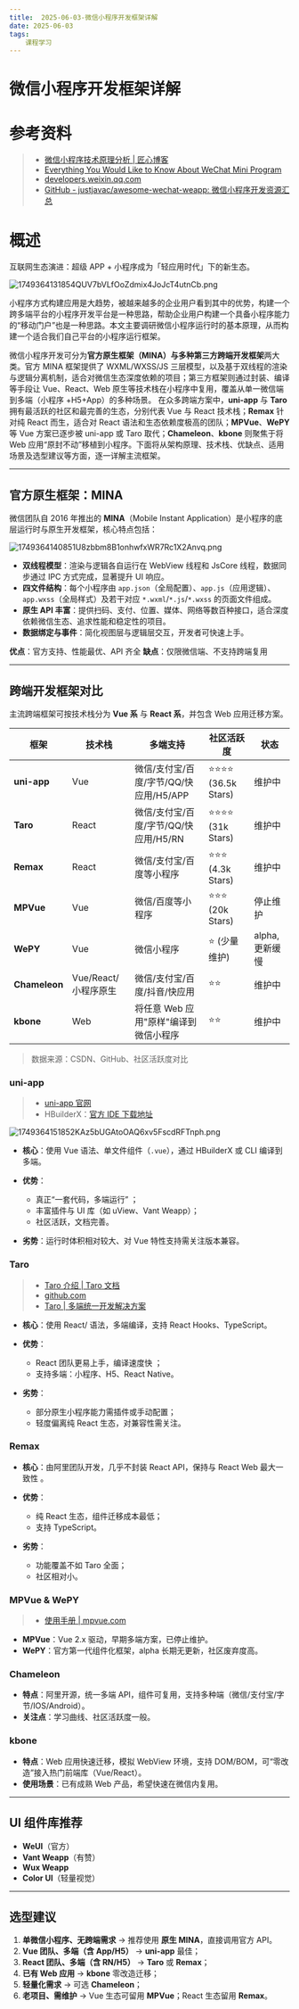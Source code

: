 ```yaml
---
title:  2025-06-03-微信小程序开发框架详解
date: 2025-06-03
tags: 
    课程学习
---
```

# 微信小程序开发框架详解

# 参考资料

> - [微信小程序技术原理分析 | 匠心博客](https://zhaomenghuan.js.org/blog/wechat-miniprogram-principle-analysis.html)
> - [Everything You Would Like to Know About WeChat Mini Program](https://ianwith.github.io/2020/02/12/everything-you-would-like-to-know-about-wechat-mini-program/?utm_source=chatgpt.com)
> - [developers.weixin.qq.com](https://developers.weixin.qq.com/miniprogram/dev/reference/)
> - [GitHub - justjavac/awesome-wechat-weapp: 微信小程序开发资源汇总 ](https://github.com/justjavac/awesome-wechat-weapp?tab=readme-ov-file)

# 概述

互联网生态演进：超级 APP + 小程序成为「轻应用时代」下的新生态。

![1749364131854QUV7bVLfOoZdmix4JoJcT4utnCb.png](https://tk-pichost-1325224430.cos.ap-chengdu.myqcloud.com/blog/1749364131854QUV7bVLfOoZdmix4JoJcT4utnCb.png)

小程序方式构建应用是大趋势，被越来越多的企业用户看到其中的优势，构建一个跨多端平台的小程序开发平台是一种思路，帮助企业用户构建一个具备小程序能力的“移动门户”也是一种思路。本文主要调研微信小程序运行时的基本原理，从而构建一个适合我们自己平台的小程序运行框架。

微信小程序开发可分为**官方原生框架（MINA）与多种第三方跨端开发框架**两大类。官方 MINA 框架提供了 WXML/WXSS/JS 三层模型，以及基于双线程的渲染与逻辑分离机制，适合对微信生态深度依赖的项目；第三方框架则通过封装、编译等手段让 Vue、React、Web 原生等技术栈在小程序中复用，覆盖从单一微信端到多端（小程序 +H5+App）的多种场景。
在众多跨端方案中，**uni-app** 与 **Taro** 拥有最活跃的社区和最完善的生态，分别代表 Vue 与 React 技术栈；**Remax** 针对纯 React 而生，适合对 React 语法和生态依赖度极高的团队；**MPVue**、**WePY** 等 Vue 方案已逐步被 uni-app 或 Taro 取代；**Chameleon**、**kbone** 则聚焦于将 Web 应用“原封不动”移植到小程序。下面将从架构原理、技术栈、优缺点、适用场景及选型建议等方面，逐一详解主流框架。

---

## 官方原生框架：MINA

微信团队自 2016 年推出的 **MINA**（Mobile Instant Application）是小程序的底层运行时与原生开发框架，核心特点包括：

![1749364140851U8zbbm8B1onhwfxWR7Rc1X2Anvq.png](https://tk-pichost-1325224430.cos.ap-chengdu.myqcloud.com/blog/1749364140851U8zbbm8B1onhwfxWR7Rc1X2Anvq.png)

- **双线程模型**：渲染与逻辑各自运行在 WebView 线程和 JsCore 线程，数据同步通过 IPC 方式完成，显著提升 UI 响应。
- **四文件结构**：每个小程序由 `app.json`（全局配置）、`app.js`（应用逻辑）、`app.wxss`（全局样式）及若干对应 `*.wxml`/`*.js`/`*.wxss` 的页面文件组成。
- **原生 API 丰富**：提供扫码、支付、位置、媒体、网络等数百种接口，适合深度依赖微信生态、追求性能和稳定性的项目。
- **数据绑定与事件**：简化视图层与逻辑层交互，开发者可快速上手。

**优点**：官方支持、性能最优、API 齐全
**缺点**：仅限微信端、不支持跨端复用

---

## 跨端开发框架对比

主流跨端框架可按技术栈分为 **Vue 系** 与 **React 系**，并包含 Web 应用迁移方案。

| **框架**      | **技术栈**     | **多端支持**                     | **社区活跃度**   | **状态**  |
| ------------------- | -------------------- | -------------------------------------- | ---------------------- | --------------- |
| **uni-app**   | Vue                  | 微信/支付宝/百度/字节/QQ/快应用/H5/APP | ⭐⭐⭐⭐ (36.5k Stars) | 维护中          |
| **Taro**      | React                | 微信/支付宝/百度/字节/QQ/快应用/H5/RN  | ⭐⭐⭐⭐ (31k Stars)   | 维护中          |
| **Remax**     | React                | 微信/支付宝/百度等小程序               | ⭐⭐⭐ (4.3k Stars)    | 维护中          |
| **MPVue**     | Vue                  | 微信/百度等小程序                      | ⭐⭐⭐ (20k Stars)     | 停止维护        |
| **WePY**      | Vue                  | 微信小程序                             | ⭐ (少量维护)          | alpha, 更新缓慢 |
| **Chameleon** | Vue/React/小程序原生 | 微信/支付宝/百度/抖音/快应用           | ⭐⭐                   | 维护中          |
| **kbone**     | Web                  | 将任意 Web 应用"原样"编译到微信小程序  | ⭐⭐                   | 维护中          |

> 数据来源：CSDN、GitHub、社区活跃度对比

### uni-app

> - [uni-app 官网](https://zh.uniapp.dcloud.io/resource.html)
> - HBuilderX：[官方 IDE 下载地址](https://www.dcloud.io/hbuilderx.html)

![1749364151852KAz5bUGAtoOAQ6xv5FscdRFTnph.png](https://tk-pichost-1325224430.cos.ap-chengdu.myqcloud.com/blog/1749364151852KAz5bUGAtoOAQ6xv5FscdRFTnph.png)

- **核心**：使用 Vue 语法、单文件组件（`.vue`），通过 HBuilderX 或 CLI 编译到多端。
- **优势**：

  - 真正“一套代码，多端运行” ；
  - 丰富插件与 UI 库（如 uView、Vant Weapp）；
  - 社区活跃，文档完善。
- **劣势**：运行时体积相对较大、对 Vue 特性支持需关注版本兼容。

### Taro

> - [Taro 介绍 | Taro 文档](https://docs.taro.zone/docs/)
> - [github.com](https://github.com/NervJS/taro)
> - [Taro | 多端统一开发解决方案](https://taro.zone/)

- **核心**：使用 React/ 语法，多端编译，支持 React Hooks、TypeScript。
- **优势**：

  - React 团队更易上手，编译速度快 ；
  - 支持多端：小程序、H5、React Native。
- **劣势**：

  - 部分原生小程序能力需插件或手动配置；
  - 轻度偏离纯 React 生态，对兼容性需关注。

### Remax

- **核心**：由阿里团队开发，几乎不封装 React API，保持与 React Web 最大一致性 。
- **优势**：

  - 纯 React 生态，组件迁移成本最低；
  - 支持 TypeScript。
- **劣势**：

  - 功能覆盖不如 Taro 全面；
  - 社区相对小。

### MPVue & WePY

> - [使用手册 | mpvue.com](http://mpvue.com/mpvue/#-html)

- **MPVue**：Vue 2.x 驱动，早期多端方案，已停止维护。
- **WePY**：官方第一代组件化框架，alpha 长期无更新，社区废弃度高。

### Chameleon

- **特点**：阿里开源，统一多端 API，组件可复用，支持多种端（微信/支付宝/字节/IOS/Android）。
- **关注点**：学习曲线、社区活跃度一般。

### kbone

- **特点**：Web 应用快速迁移，模拟 WebView 环境，支持 DOM/BOM，可“零改造”接入热门前端库（Vue/React）。
- **使用场景**：已有成熟 Web 产品，希望快速在微信内复用。

---

## UI 组件库推荐

- **WeUI**（官方）
- **Vant Weapp**（有赞）
- **Wux Weapp**
- **Color UI**（轻量视觉）

---

## 选型建议

1. **单微信小程序、无跨端需求** → 推荐使用 **原生 MINA**，直接调用官方 API。
2. **Vue 团队、多端（含 App/H5）** → **uni-app** 最佳；
3. **React 团队、多端（含 RN/H5）** → **Taro** 或 **Remax**；
4. **已有 Web 应用** → **kbone** 零改造迁移；
5. **轻量化需求** → 可选 **Chameleon**；
6. **老项目、需维护** → Vue 生态可留用 **MPVue**；React 生态留用 **Remax**。
